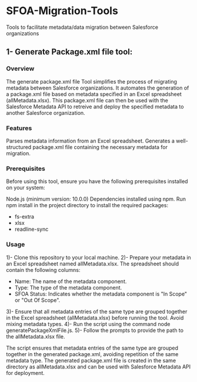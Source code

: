 # SFOA-Migration-Tools
Tools to facilitate metadata/data migration between  Salesforce organizations

## 1- Generate Package.xml file tool:

### Overview
The generate package.xml file Tool simplifies the process of migrating metadata between Salesforce organizations. It automates the generation of a package.xml file based on metadata specified in an Excel spreadsheet (allMetadata.xlsx). This package.xml file can then be used with the Salesforce Metadata API to retreive and deploy the specified metadata to another Salesforce organization.

### Features
Parses metadata information from an Excel spreadsheet.
Generates a well-structured package.xml file containing the necessary metadata for migration.

### Prerequisites
Before using this tool, ensure you have the following prerequisites installed on your system:

Node.js (minimum version: 10.0.0)
Dependencies installed using npm. Run npm install in the project directory to install the required packages:
- fs-extra
- xlsx
- readline-sync

### Usage
1)- Clone this repository to your local machine.
2)- Prepare your metadata in an Excel spreadsheet named allMetadata.xlsx. The spreadsheet should contain the following columns:

- Name: The name of the metadata component.
- Type: The type of the metadata component.
- SFOA Status: Indicates whether the metadata component is "In Scope" or "Out Of Scope".

3)- Ensure that all metadata entries of the same type are grouped together in the Excel spreadsheet (allMetadata.xlsx) before running the tool. Avoid mixing metadata types.
4)- Run the script using the command node generatePackageXmlFile.js.
5)- Follow the prompts to provide the path to the allMetadata.xlsx file.

The script ensures that metadata entries of the same type are grouped together in the generated package.xml, avoiding repetition of the same metadata type.
The generated package.xml file is created in the same directory as allMetadata.xlsx and can be used with Salesforce Metadata API for deployment.
